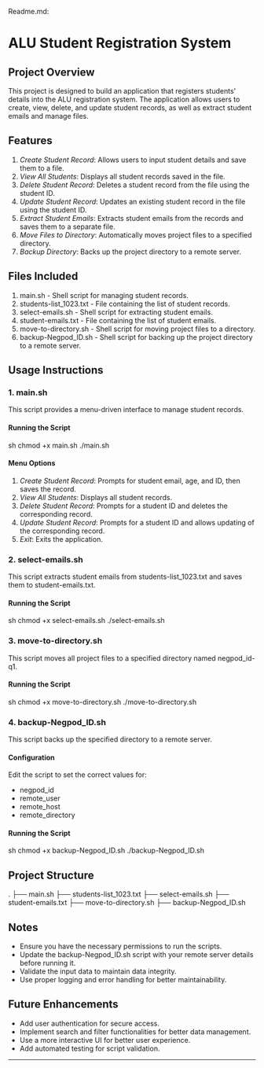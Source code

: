 Readme.md:
# ALU Student Registration System

## Project Overview

This project is designed to build an application that registers students' details into the ALU registration system. The application allows users to create, view, delete, and update student records, as well as extract student emails and manage files.

## Features

1. *Create Student Record*: Allows users to input student details and save them to a file.
2. *View All Students*: Displays all student records saved in the file.
3. *Delete Student Record*: Deletes a student record from the file using the student ID.
4. *Update Student Record*: Updates an existing student record in the file using the student ID.
5. *Extract Student Emails*: Extracts student emails from the records and saves them to a separate file.
6. *Move Files to Directory*: Automatically moves project files to a specified directory.
7. *Backup Directory*: Backs up the project directory to a remote server.

## Files Included

1. main.sh - Shell script for managing student records.
2. students-list_1023.txt - File containing the list of student records.
3. select-emails.sh - Shell script for extracting student emails.
4. student-emails.txt - File containing the list of student emails.
5. move-to-directory.sh - Shell script for moving project files to a directory.
6. backup-Negpod_ID.sh - Shell script for backing up the project directory to a remote server.

## Usage Instructions

### 1. main.sh

This script provides a menu-driven interface to manage student records.

#### Running the Script

sh
chmod +x main.sh
./main.sh


#### Menu Options

1. *Create Student Record*: Prompts for student email, age, and ID, then saves the record.
2. *View All Students*: Displays all student records.
3. *Delete Student Record*: Prompts for a student ID and deletes the corresponding record.
4. *Update Student Record*: Prompts for a student ID and allows updating of the corresponding record.
5. *Exit*: Exits the application.

### 2. select-emails.sh

This script extracts student emails from students-list_1023.txt and saves them to student-emails.txt.

#### Running the Script

sh
chmod +x select-emails.sh
./select-emails.sh


### 3. move-to-directory.sh

This script moves all project files to a specified directory named negpod_id-q1.

#### Running the Script

sh
chmod +x move-to-directory.sh
./move-to-directory.sh


### 4. backup-Negpod_ID.sh

This script backs up the specified directory to a remote server.

#### Configuration

Edit the script to set the correct values for:
- negpod_id
- remote_user
- remote_host
- remote_directory

#### Running the Script

sh
chmod +x backup-Negpod_ID.sh
./backup-Negpod_ID.sh


## Project Structure


.
├── main.sh
├── students-list_1023.txt
├── select-emails.sh
├── student-emails.txt
├── move-to-directory.sh
├── backup-Negpod_ID.sh


## Notes

- Ensure you have the necessary permissions to run the scripts.
- Update the backup-Negpod_ID.sh script with your remote server details before running it.
- Validate the input data to maintain data integrity.
- Use proper logging and error handling for better maintainability.

## Future Enhancements

- Add user authentication for secure access.
- Implement search and filter functionalities for better data management.
- Use a more interactive UI for better user experience.
- Add automated testing for script validation.

---

